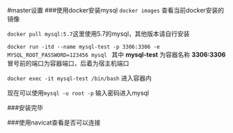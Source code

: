 #master设置
###使用docker安装mysql
`docker images` 查看当前docker安装的镜像

`docker pull mysql:5.7`这里使用5.7的mysql，其他版本请自行安装

`docker run -itd --name mysql-test -p 3306:3306 -e MYSQL_ROOT_PASSWORD=123456 mysql `
其中 **mysql-test** 为容器名称
 **3306:3306**冒号前的端口为容器端口，后着为宿主机端口


`docker exec -it mysql-test /bin/bash`
进入容器内

现在可以使用`mysql -u root -p`
输入密码进入mysql

###安装完毕


###使用navicat查看是否可以连接




